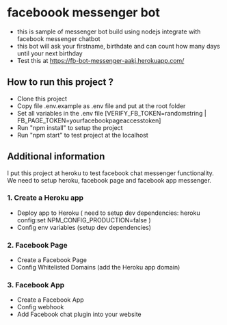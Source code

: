 # faceboook messenger bot
- this is sample of messenger bot build using nodejs integrate with facebook messenger chatbot
- this bot will ask your firstname, birthdate and can count how many days until your next birthday
- Test this at https://fb-bot-messenger-aakj.herokuapp.com/

## How to run this project ? 
- Clone this project
- Copy file .env.example as .env file and put at the root folder 
- Set all variables in the .env file [VERIFY_FB_TOKEN=randomstring | FB_PAGE_TOKEN=yourfacebookpageaccesstoken]
- Run "npm install" to setup the project
- Run "npm start" to test project at the localhost

## Additional information
I put this project at heroku to test facebook chat messenger functionality. We need to setup heroku, facebook page and facebook app messenger.
### 1. Create a Heroku app
- Deploy app to Heroku ( need to setup dev dependencies:
heroku config:set NPM_CONFIG_PRODUCTION=false
)
- Config env variables (setup dev dependencies)
### 2. Facebook Page
- Create a Facebook Page
- Config Whitelisted Domains (add the Heroku app domain)
### 3. Facebook App
- Create a Facebook App
- Config webhook
- Add Facebook chat plugin into your website